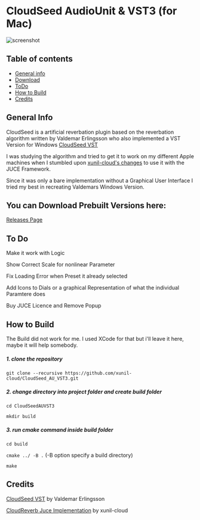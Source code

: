 # CloudSeed AudioUnit & VST3 (for Mac)

![screenshot](https://github.com/HolyBimBam/CloudSeed_AU_VST3/blob/master/exports/screenshot.png)


## Table of contents
* [General info](#general-info)
* [Download](https://github.com/HolyBimBam/CloudSeed_AU_VST3/releases)
* [ToDo](#to-do)
* [How to Build](#how-to-build)
* [Credits](#credits)


## General Info

CloudSeed is a artificial reverbation plugin based on the reverbation algorithm written by Valdemar Erlingsson who also implemented a VST Version for Windows [CloudSeed VST](https://github.com/ValdemarOrn/CloudSeed) 

I was studying the algorithm and tried to get it to work on my different Apple machines when I stumbled upon [xunil-cloud's changes](https://github.com/xunil-cloud/CloudReverb) to use it with the JUCE Framework. 

Since it was only a bare implementation without a Graphical User Interface I tried my best in recreating Valdemars Windows Version.



## You can Download Prebuilt Versions here:

[Releases Page](https://github.com/HolyBimBam/CloudSeed_AU_VST3/releases)



## To Do

Make it work with Logic

Show Correct Scale for nonlinear Parameter

Fix Loading Error when Preset it already selected

Add Icons to Dials or a graphical Representation of what the individual Paramtere does

Buy JUCE Licence and Remove Popup





## How to Build

The Build did not work for me. I used XCode for that but i'll leave it here, maybe it will help somebody.


##### 1. clone the repository



`git clone --recursive https://github.com/xunil-cloud/CloudSeed_AU_VST3.git`

##### 2. change directory into project folder and create build folder

`cd CloudSeedAUVST3 `

`mkdir build`

##### 3. run cmake command inside build folder

`cd build`

`cmake ../ -B .` (-B option specify a build directory)

`make`

## Credits

[CloudSeed VST](https://github.com/ValdemarOrn/CloudSeed) by Valdemar Erlingsson

[CloudReverb Juce Implementation](https://github.com/xunil-cloud/CloudReverb) by xunil-cloud

